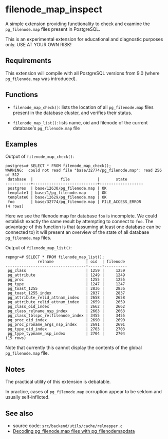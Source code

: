 filenode_map_inspect
====================

A simple extension providing functionality to check and examine
the `pg_filenode.map` files present in PostgreSQL.

This is an experimental extension for educational and diagnostic purposes only.
USE AT YOUR OWN RISK!

Requirements
------------

This extension will compile with all PostgreSQL versions from 9.0 (where
`pg_filenode.map` was introduced).

Functions
---------

 - `filenode_map_check()`: lists the location of all `pg_filenode.map` files
      present in the database cluster, and verifies their status.

 - `filenode_map_list()`:  lists name, oid and filenode of the current database's
      `pg_filenode.map` file

Examples
--------

Output of `filenode_map_check()`:

	postgres=# SELECT * FROM filenode_map_check();
	WARNING:  could not read file "base/32774/pg_filenode.map": read 256 of 512
	 database  |            file            |       state
	-----------+----------------------------+-------------------
	 postgres  | base/12630/pg_filenode.map | OK
	 template1 | base/1/pg_filenode.map     | OK
	 template0 | base/12629/pg_filenode.map | OK
	 foo       | base/32774/pg_filenode.map | FILE_ACCESS_ERROR
	(4 rows)

Here we see the filenode map for database `foo` is incomplete. We could establish
exactly the same result by attempting to connect to `foo`. The advantage of this
function is that (assuming at least one database can be connected to) it will
present an overview of the state of all database `pg_filenode.map` files.

Output of `filenode_map_list()`:

	repmgr=# SELECT * FROM filenode_map_list();
				  relname              | oid  | filenode
	-----------------------------------+------+----------
	 pg_class                          | 1259 |     1259
	 pg_attribute                      | 1249 |     1249
	 pg_proc                           | 1255 |     1255
	 pg_type                           | 1247 |     1247
	 pg_toast_1255                     | 2836 |     2836
	 pg_toast_1255_index               | 2837 |     2837
	 pg_attribute_relid_attnam_index   | 2658 |     2658
	 pg_attribute_relid_attnum_index   | 2659 |     2659
	 pg_class_oid_index                | 2662 |     2662
	 pg_class_relname_nsp_index        | 2663 |     2663
	 pg_class_tblspc_relfilenode_index | 3455 |     3455
	 pg_proc_oid_index                 | 2690 |     2690
	 pg_proc_proname_args_nsp_index    | 2691 |     2691
	 pg_type_oid_index                 | 2703 |     2703
	 pg_type_typname_nsp_index         | 2704 |     2704
	(15 rows)

Note that currently this cannot display the contents of the global `pg_filenode.map`
file.

Notes
-----

The practical utility of this extension is debatable.

In practice, cases of `pg_filenode.map` corruption appear to be seldom
and usually self-inflicted.

See also
--------

 - source code: `src/backend/utils/cache/relmapper.c`
 - [Decoding pg_filenode.map files with pg_filenodemapdata](http://pgeoghegan.blogspot.com/2018/03/decoding-pgfilenodemapdata.html)
